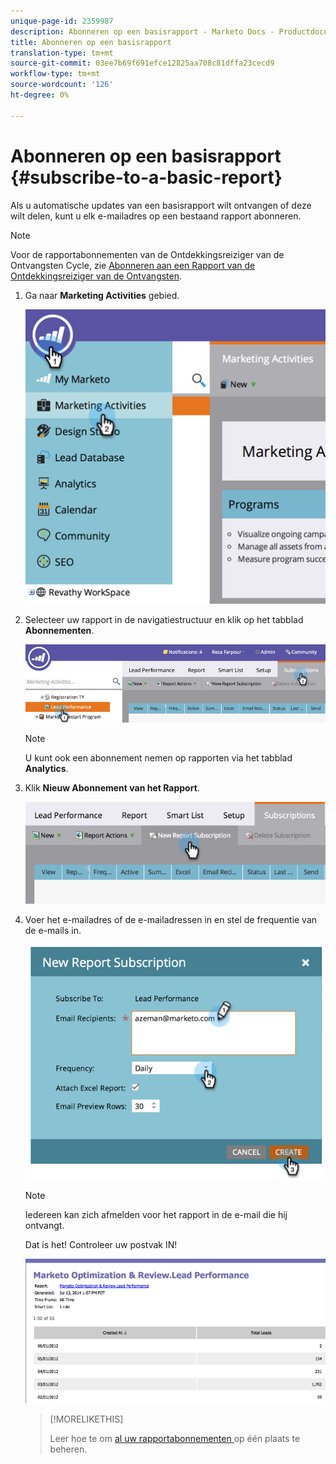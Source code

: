 ```yaml
---
unique-page-id: 2359987
description: Abonneren op een basisrapport - Marketo Docs - Productdocumentatie
title: Abonneren op een basisrapport
translation-type: tm+mt
source-git-commit: 03ee7b69f691efce12825aa708c81dffa23cecd9
workflow-type: tm+mt
source-wordcount: '126'
ht-degree: 0%

---
```



# Abonneren op een basisrapport {#subscribe-to-a-basic-report}

Als u automatische updates van een basisrapport wilt ontvangen of deze wilt delen, kunt u elk e-mailadres op een bestaand rapport abonneren.

>[!NOTE]
>
>Voor de rapportabonnementen van de Ontdekkingsreiziger van de Ontvangsten Cycle, zie [Abonneren aan een Rapport van de Ontdekkingsreiziger van de Ontvangsten](/help/marketo/product-docs/reporting/revenue-cycle-analytics/revenue-explorer/subscribe-to-a-revenue-explorer-report.md).

1. Ga naar **Marketing Activities** gebied.

   ![](assets/image2014-9-16-10-3a31-3a54.png)

1. Selecteer uw rapport in de navigatiestructuur en klik op het tabblad **Abonnementen**.

   ![](assets/image2014-9-16-10-3a32-3a1.png)

   >[!NOTE]
   >
   >U kunt ook een abonnement nemen op rapporten via het tabblad **Analytics**.

1. Klik **Nieuw Abonnement van het Rapport**.

   ![](assets/image2014-9-16-10-3a32-3a24.png)

1. Voer het e-mailadres of de e-mailadressen in en stel de frequentie van de e-mails in.

   ![](assets/image2014-9-16-10-3a32-3a31.png)

   >[!NOTE]
   >
   >Iedereen kan zich afmelden voor het rapport in de e-mail die hij ontvangt.

   Dat is het! Controleer uw postvak IN!

   ![](assets/image2014-9-16-10-3a32-3a49.png)

   >[!MORELIKETHIS]
   >
   >Leer hoe te om [al uw rapportabonnementen ](/help/marketo/product-docs/reporting/basic-reporting/report-subscriptions/manage-report-subscriptions.md) op één plaats te beheren.
